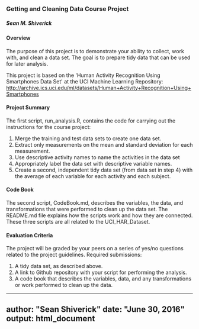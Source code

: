 ### Getting and Cleaning Data Course Project

##### Sean M. Shiverick


#### Overview

The purpose of this project is to demonstrate your ability to collect, work with, and clean a data set. The goal is to prepare tidy data that can be used for later analysis. 

This project is based on the 'Human Activity Recognition Using Smartphones Data Set' at the UCI Machine Learning Repository: http://archive.ics.uci.edu/ml/datasets/Human+Activity+Recognition+Using+Smartphones

#### Project Summary

The first script, run_analysis.R, contains the code for carrying out the instructions for the course project:

1. Merge the training and test data sets to create one data set.
2. Extract only measurements on the mean and standard deviation for each measurement.
3. Use descriptive activity names to name the activities in the data set
4. Appropriately label the data set with descriptive variable names.
5. Create a second, independent tidy data set (from data set in step 4) with the average of each variable for each activity and each subject.

#### Code Book

The second script, CodeBook.md, describes the variables, the data, and transformations that were performed to clean up the data set. The README.md file explains how the scripts work and how they are connected. These three scripts are all related to the UCI_HAR_Dataset. 


#### Evaluation Criteria

The project will be graded by your peers on a series of yes/no questions related to the project guidelines. Required submissions: 

1) A tidy data set, as described above. 
2) A link to Github repository with your script for performing the analysis. 
3) A code book that describes the variables, data, and any transformations or work performed to clean up the data. 



---
author: "Sean Shiverick"
date: "June 30, 2016"
output: html_document
---
